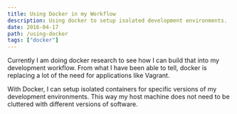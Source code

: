 ```yaml
---
title: Using Docker in my Workflow
description: Using docker to setup isolated development environments.
date: 2016-04-17
path: /using-docker
tags: ["docker"]
---
```


Currently I am doing docker research to see how I can build that into my development workflow. From what I have been able to tell, docker is replacing a lot of the need for applications like Vagrant.

With Docker, I can setup isolated containers for specific versions of my development environments. This way my host machine does not need to be cluttered with different versions of software.